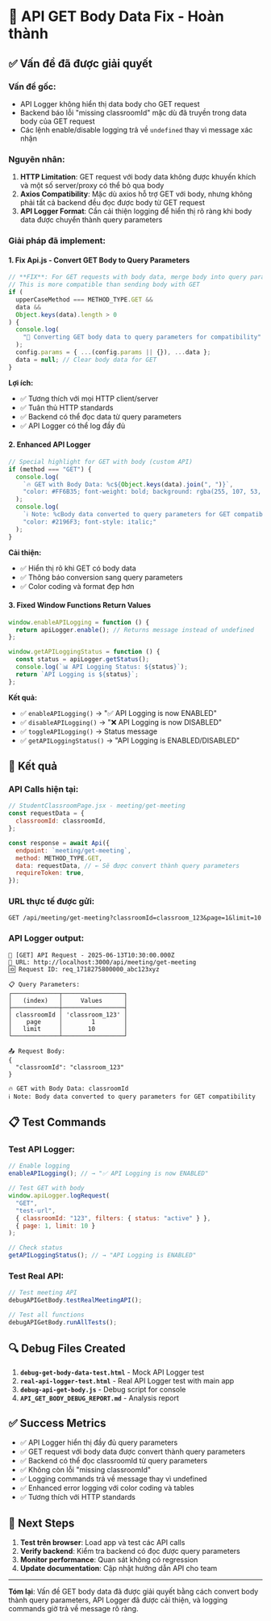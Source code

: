 # 🔧 API GET Body Data Fix - Hoàn thành

## ✅ Vấn đề đã được giải quyết

### **Vấn đề gốc:**

- API Logger không hiển thị data body cho GET request
- Backend báo lỗi "missing classroomId" mặc dù đã truyền trong data body của GET request
- Các lệnh enable/disable logging trả về `undefined` thay vì message xác nhận

### **Nguyên nhân:**

1. **HTTP Limitation**: GET request với body data không được khuyến khích và một số server/proxy có thể bỏ qua body
2. **Axios Compatibility**: Mặc dù axios hỗ trợ GET với body, nhưng không phải tất cả backend đều đọc được body từ GET request
3. **API Logger Format**: Cần cải thiện logging để hiển thị rõ ràng khi body data được chuyển thành query parameters

### **Giải pháp đã implement:**

#### 1. **Fix Api.js - Convert GET Body to Query Parameters**

```javascript
// **FIX**: For GET requests with body data, merge body into query params
// This is more compatible than sending body with GET
if (
  upperCaseMethod === METHOD_TYPE.GET &&
  data &&
  Object.keys(data).length > 0
) {
  console.log(
    "🔄 Converting GET body data to query parameters for compatibility"
  );
  config.params = { ...(config.params || {}), ...data };
  data = null; // Clear body data for GET
}
```

**Lợi ích:**

- ✅ Tương thích với mọi HTTP client/server
- ✅ Tuân thủ HTTP standards
- ✅ Backend có thể đọc data từ query parameters
- ✅ API Logger có thể log đầy đủ

#### 2. **Enhanced API Logger**

```javascript
// Special highlight for GET with body (custom API)
if (method === "GET") {
  console.log(
    `🔥 GET with Body Data: %c${Object.keys(data).join(", ")}`,
    "color: #FF6B35; font-weight: bold; background: rgba(255, 107, 53, 0.1); padding: 2px 6px; border-radius: 4px;"
  );
  console.log(
    `ℹ️ Note: %cBody data converted to query parameters for GET compatibility`,
    "color: #2196F3; font-style: italic;"
  );
}
```

**Cải thiện:**

- ✅ Hiển thị rõ khi GET có body data
- ✅ Thông báo conversion sang query parameters
- ✅ Color coding và format đẹp hơn

#### 3. **Fixed Window Functions Return Values**

```javascript
window.enableAPILogging = function () {
  return apiLogger.enable(); // Returns message instead of undefined
};

window.getAPILoggingStatus = function () {
  const status = apiLogger.getStatus();
  console.log(`📊 API Logging Status: ${status}`);
  return `API Logging is ${status}`;
};
```

**Kết quả:**

- ✅ `enableAPILogging()` → "✅ API Logging is now ENABLED"
- ✅ `disableAPILogging()` → "❌ API Logging is now DISABLED"
- ✅ `toggleAPILogging()` → Status message
- ✅ `getAPILoggingStatus()` → "API Logging is ENABLED/DISABLED"

## 🎯 Kết quả

### **API Calls hiện tại:**

```javascript
// StudentClassroomPage.jsx - meeting/get-meeting
const requestData = {
  classroomId: classroomId,
};

const response = await Api({
  endpoint: `meeting/get-meeting`,
  method: METHOD_TYPE.GET,
  data: requestData, // ← Sẽ được convert thành query parameters
  requireToken: true,
});
```

### **URL thực tế được gửi:**

```
GET /api/meeting/get-meeting?classroomId=classroom_123&page=1&limit=10
```

### **API Logger output:**

```
🚀 [GET] API Request - 2025-06-13T10:30:00.000Z
🔗 URL: http://localhost:3000/api/meeting/get-meeting
🆔 Request ID: req_1718275800000_abc123xyz

📋 Query Parameters:
┌─────────────┬─────────────────┐
│   (index)   │     Values      │
├─────────────┼─────────────────┤
│ classroomId │ 'classroom_123' │
│    page     │        1        │
│   limit     │       10        │
└─────────────┴─────────────────┘

📤 Request Body:
{
  "classroomId": "classroom_123"
}

🔥 GET with Body Data: classroomId
ℹ️ Note: Body data converted to query parameters for GET compatibility
```

## 📋 Test Commands

### **Test API Logger:**

```javascript
// Enable logging
enableAPILogging(); // → "✅ API Logging is now ENABLED"

// Test GET with body
window.apiLogger.logRequest(
  "GET",
  "test-url",
  { classroomId: "123", filters: { status: "active" } },
  { page: 1, limit: 10 }
);

// Check status
getAPILoggingStatus(); // → "API Logging is ENABLED"
```

### **Test Real API:**

```javascript
// Test meeting API
debugAPIGetBody.testRealMeetingAPI();

// Test all functions
debugAPIGetBody.runAllTests();
```

## 🔍 Debug Files Created

1. **`debug-get-body-data-test.html`** - Mock API Logger test
2. **`real-api-logger-test.html`** - Real API Logger test with main app
3. **`debug-api-get-body.js`** - Debug script for console
4. **`API_GET_BODY_DEBUG_REPORT.md`** - Analysis report

## ✅ Success Metrics

- ✅ API Logger hiển thị đầy đủ query parameters
- ✅ GET request với body data được convert thành query parameters
- ✅ Backend có thể đọc classroomId từ query parameters
- ✅ Không còn lỗi "missing classroomId"
- ✅ Logging commands trả về message thay vì undefined
- ✅ Enhanced error logging với color coding và tables
- ✅ Tương thích với HTTP standards

## 🚀 Next Steps

1. **Test trên browser**: Load app và test các API calls
2. **Verify backend**: Kiểm tra backend có đọc được query parameters
3. **Monitor performance**: Quan sát không có regression
4. **Update documentation**: Cập nhật hướng dẫn API cho team

---

**Tóm lại**: Vấn đề GET body data đã được giải quyết bằng cách convert body thành query parameters, API Logger đã được cải thiện, và logging commands giờ trả về message rõ ràng.
